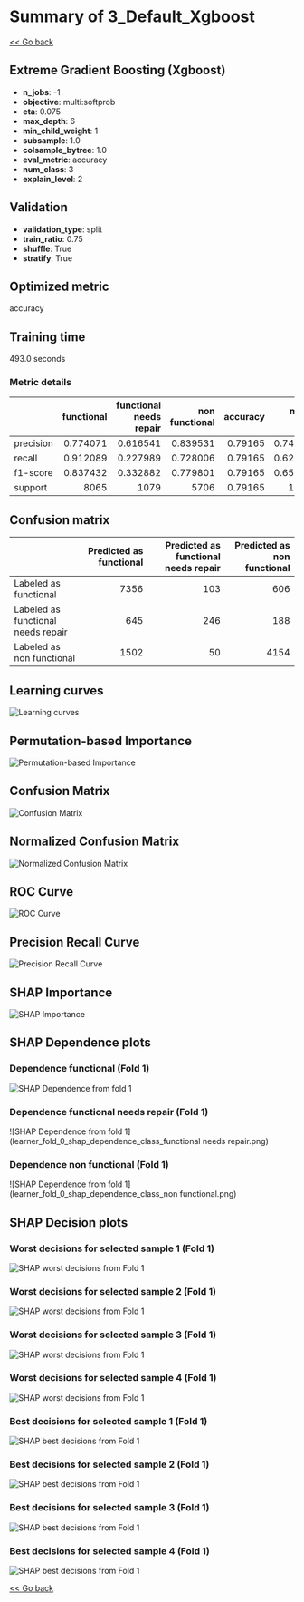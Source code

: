 # Summary of 3_Default_Xgboost

[<< Go back](../README.md)


## Extreme Gradient Boosting (Xgboost)
- **n_jobs**: -1
- **objective**: multi:softprob
- **eta**: 0.075
- **max_depth**: 6
- **min_child_weight**: 1
- **subsample**: 1.0
- **colsample_bytree**: 1.0
- **eval_metric**: accuracy
- **num_class**: 3
- **explain_level**: 2

## Validation
 - **validation_type**: split
 - **train_ratio**: 0.75
 - **shuffle**: True
 - **stratify**: True

## Optimized metric
accuracy

## Training time

493.0 seconds

### Metric details
|           |   functional |   functional needs repair |   non functional |   accuracy |    macro avg |   weighted avg |   logloss |
|:----------|-------------:|--------------------------:|-----------------:|-----------:|-------------:|---------------:|----------:|
| precision |     0.774071 |                  0.616541 |         0.839531 |    0.79165 |     0.743381 |       0.787778 |  0.509915 |
| recall    |     0.912089 |                  0.227989 |         0.728006 |    0.79165 |     0.622695 |       0.79165  |  0.509915 |
| f1-score  |     0.837432 |                  0.332882 |         0.779801 |    0.79165 |     0.650038 |       0.778627 |  0.509915 |
| support   |  8065        |               1079        |      5706        |    0.79165 | 14850        |   14850        |  0.509915 |


## Confusion matrix
|                                    |   Predicted as functional |   Predicted as functional needs repair |   Predicted as non functional |
|:-----------------------------------|--------------------------:|---------------------------------------:|------------------------------:|
| Labeled as functional              |                      7356 |                                    103 |                           606 |
| Labeled as functional needs repair |                       645 |                                    246 |                           188 |
| Labeled as non functional          |                      1502 |                                     50 |                          4154 |

## Learning curves
![Learning curves](learning_curves.png)

## Permutation-based Importance
![Permutation-based Importance](permutation_importance.png)
## Confusion Matrix

![Confusion Matrix](confusion_matrix.png)


## Normalized Confusion Matrix

![Normalized Confusion Matrix](confusion_matrix_normalized.png)


## ROC Curve

![ROC Curve](roc_curve.png)


## Precision Recall Curve

![Precision Recall Curve](precision_recall_curve.png)



## SHAP Importance
![SHAP Importance](shap_importance.png)

## SHAP Dependence plots

### Dependence functional (Fold 1)
![SHAP Dependence from fold 1](learner_fold_0_shap_dependence_class_functional.png)
### Dependence functional needs repair (Fold 1)
![SHAP Dependence from fold 1](learner_fold_0_shap_dependence_class_functional needs repair.png)
### Dependence non functional (Fold 1)
![SHAP Dependence from fold 1](learner_fold_0_shap_dependence_class_non functional.png)

## SHAP Decision plots

### Worst decisions for selected sample 1 (Fold 1)
![SHAP worst decisions from Fold 1](learner_fold_0_sample_0_worst_decisions.png)
### Worst decisions for selected sample 2 (Fold 1)
![SHAP worst decisions from Fold 1](learner_fold_0_sample_1_worst_decisions.png)
### Worst decisions for selected sample 3 (Fold 1)
![SHAP worst decisions from Fold 1](learner_fold_0_sample_2_worst_decisions.png)
### Worst decisions for selected sample 4 (Fold 1)
![SHAP worst decisions from Fold 1](learner_fold_0_sample_3_worst_decisions.png)
### Best decisions for selected sample 1 (Fold 1)
![SHAP best decisions from Fold 1](learner_fold_0_sample_0_best_decisions.png)
### Best decisions for selected sample 2 (Fold 1)
![SHAP best decisions from Fold 1](learner_fold_0_sample_1_best_decisions.png)
### Best decisions for selected sample 3 (Fold 1)
![SHAP best decisions from Fold 1](learner_fold_0_sample_2_best_decisions.png)
### Best decisions for selected sample 4 (Fold 1)
![SHAP best decisions from Fold 1](learner_fold_0_sample_3_best_decisions.png)

[<< Go back](../README.md)
